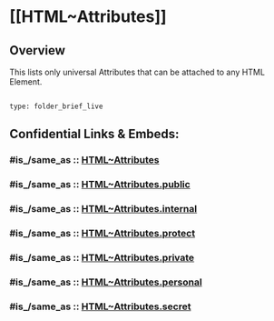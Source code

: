 # [[HTML~Attributes]] 

## Overview

This lists only universal Attributes that can be attached to any HTML Element. 

```folderv
```

```ccard
type: folder_brief_live
```
 


## Confidential Links & Embeds: 

### #is_/same_as :: [HTML~Attributes](/_Standards/W3C/HTML/HTML~Attributes.md) 

### #is_/same_as :: [HTML~Attributes.public](/_public/W3C/HTML/HTML~Attributes.public.md) 

### #is_/same_as :: [HTML~Attributes.internal](/_internal/W3C/HTML/HTML~Attributes.internal.md) 

### #is_/same_as :: [HTML~Attributes.protect](/_protect/W3C/HTML/HTML~Attributes.protect.md) 

### #is_/same_as :: [HTML~Attributes.private](/_private/W3C/HTML/HTML~Attributes.private.md) 

### #is_/same_as :: [HTML~Attributes.personal](/_personal/W3C/HTML/HTML~Attributes.personal.md) 

### #is_/same_as :: [HTML~Attributes.secret](/_secret/W3C/HTML/HTML~Attributes.secret.md)

